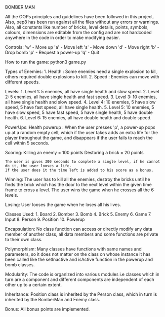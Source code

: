 BOMBER MAN

All the OOPs principles and guidelines have been followed in this project. Also, pep8 has been run against all the files without any errors or warnings. Also, all constants like number of bricks, level details, points, symbols, colours, dimensions are editable from the config and are not hardcoded anywhere in the code in order to make modifying easier.

Controls:
	'w' - Move up
	'a' - Move left
	's' - Move down
	'd' - Move right
	'b'	- Drop bomb
	'p' - Request a power-up
	'q' - Quit

How to run the game:
	python3 game.py

Types of Enemies:
	1. Health : Some enemies need a single explosion to kill, others required double explosions to kill.
	2. Speed : Enemies can move with different speeds.

Levels:
	1. Level 1: 5 enemies, all have single health and slow speed.
	2. Level 2: 5 enemies, all have single health and fast speed.
	3. Level 3: 10 enemies, all have single health and slow speed.
	4. Level 4: 10 enemies, 5 have slow speed, 5 have fast speed, all have single health.
	5. Level 5: 10 enemies, 5 have slow speed, 5 have fast speed, 5 have single health, 5 have double health.
	6. Level 6: 15 enemies, all have double health and double speed.

PowerUps:
	Health powerup : When the user presses 'p', a power-up pops up at a random empty cell, which if the user takes adds an extra life
	for the player throughout the game, and disappears if the user fails to reach the cell within 5 seconds.

Scoring:
	Killing an enemy = 100 points
	Destoring a brick = 20 points

	The user is gives 300 seconds to complete a single level, if he cannot do it, the user looses a life.
	If the user does it the time left is added to his score as a bonus.

Winning:
	The user has to kill all the enemies, destroy the bricks until he finds the brick which has the door to the next level within the 
	given time frame to cross a level.
	The user wins the game when he crosses all the 6 levels.

Losing:
	User looses the game when he loses all his lives.

Classes Used:
	1. Board
	2. Bomber
	3. Bomb
	4. Brick
	5. Enemy
	6. Game
	7. Input
	8. Person
	9. Position
	10. Powerup


Encapsulation:
	No class function can access or directly modify any data member of another class, all data members and some functions are private to their own class.
	
Polymorphism:
	Many classes have functions with same names and parameters, so it does not matter on the class on whose instance it has been called like the setInactive and isActive function in the powerup and bomb classes. 

Modularity:
	The code is organized into various modules i.e classes which in turn are a component and different components are independent of each other up to a certain extent.

Inheritance:
	Position class is inherited by the Person class, which in turn is inherited by the BomberMan and Enemy class.

Bonus:
	All bonus points are implemented.
